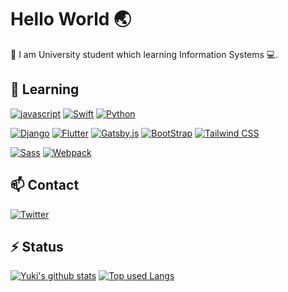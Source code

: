 # Hello World 🌏

🏫 I am University student which learning Information Systems 💻.

## 🌱 Learning

[![javascript](https://img.shields.io/badge/-javascript-ffffff?style=for-the-badge&labelColor=f5f5f5&color=f5f5f5&logo=javascript)](https://developer.mozilla.org/en-US/docs/Web/javascript)
[![Swift](https://img.shields.io/badge/-Swift-ffffff?style=for-the-badge&labelColor=f5f5f5&color=f5f5f5&logo=swift)](https://www.apple.com/jp/swift/)
[![Python](https://img.shields.io/badge/-Python-ffffff?style=for-the-badge&labelColor=f5f5f5&color=f5f5f5&logo=python)](https://www.python.org/)

[![Django](https://img.shields.io/badge/-Django-ffffff?style=for-the-badge&labelColor=092E20&color=f5f5f5&logo=django)](https://www.djangoproject.com/)
[![Flutter](https://img.shields.io/badge/-flutter-ffffff?style=for-the-badge&labelColor=02569B&color=f5f5f5&logo=flutter)](https://flutter.dev/)
[![Gatsby.js](https://img.shields.io/badge/-gatsby.js-ffffff?style=for-the-badge&labelColor=663399&color=f5f5f5&logo=gatsby)](https://www.gatsbyjs.com/)
[![BootStrap](https://img.shields.io/badge/-bootstrap-ffffff?style=for-the-badge&labelColor=f5f5f5&color=f5f5f5&logo=bootstrap)](https://getbootstrap.com/)
[![Tailwind CSS](https://img.shields.io/badge/-tailwind_css-ffffff?style=for-the-badge&labelColor=f5f5f5&color=f5f5f5&logo=tailwind-css)](https://tailwindcss.com/)

[![Sass](https://img.shields.io/badge/-sass-ffffff?style=for-the-badge&labelColor=f5f5f5&color=f5f5f5&logo=sass)](https://sass-lang.com/)
[![Webpack](https://img.shields.io/badge/-webpack-ffffff?style=for-the-badge&labelColor=f5f5f5&color=f5f5f5&logo=webpack)](https://webpack.js.org/)

## 📫 Contact

[![Twitter](https://img.shields.io/badge/-@psnzbss-1DA1F2?style=for-the-badge&logo=twitter&logoColor=ffffff)](https://twitter.com/psnzbss)

## ⚡ Status

[![Yuki's github stats](https://readme-stats.psbss.vercel.app/api?username=psbss&hide=contribs&count_private=true&show_icons=true&theme=tokyonight)](https://github.com/psbss/)
[![Top used Langs](https://readme-stats.psbss.vercel.app/api/top-langs/?username=psbss&layout=compact&theme=tokyonight)](https://github.com/psbss/)
